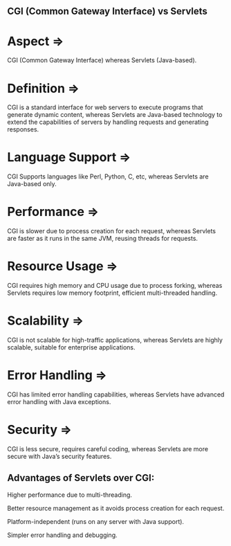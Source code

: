 ## CGI (Common Gateway Interface) vs Servlets
# Aspect =>	
CGI (Common Gateway Interface) whereas Servlets (Java-based).

# Definition =>	
CGI is a standard interface for web servers to execute programs that generate dynamic content, whereas Servlets are Java-based technology to extend the capabilities of servers by handling requests and generating responses.


# Language Support => 
CGI	Supports languages like Perl, Python, C, etc, whereas Servlets are	Java-based only.


# Performance =>	
CGI is slower due to process creation for each request, whereas Servlets are	faster as it runs in the same JVM, reusing threads for requests.


# Resource Usage => 
CGI requires	high memory and CPU usage due to process forking, whereas Servlets requires	low memory footprint, efficient multi-threaded handling.


# Scalability =>	
CGI is not scalable for high-traffic applications, whereas Servlets are	highly scalable, suitable for enterprise applications.


# Error Handling =>	
CGI has limited error handling capabilities, whereas Servlets have	advanced error handling with Java exceptions.


# Security => 
CGI is	less secure, requires careful coding, whereas Servlets are	more secure with Java’s security features.


## Advantages of Servlets over CGI:
Higher performance due to multi-threading.

Better resource management as it avoids process creation for each request.

Platform-independent (runs on any server with Java support).

Simpler error handling and debugging.